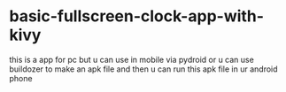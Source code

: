 # basic-fullscreen-clock-app-with-kivy

this is a app for pc but u can use in mobile via pydroid or u can use buildozer to make an apk file and then u can run this apk file in ur android phone
